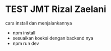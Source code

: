# TEST JMT Rizal Zaelani

cara install dan menjalankannya

- npm install
- sesuaikan koeksi dengan backend nya 
- npm run dev